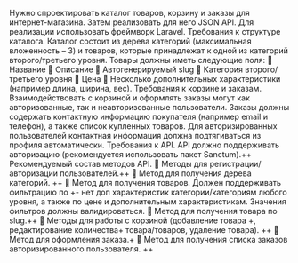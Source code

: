 Нужно спроектировать каталог товаров, корзину и заказы для интернет-магазина. Затем
реализовать для него JSON API. Для реализации использовать фреймворк Laravel.
Требования к структуре каталога.
Каталог состоит из дерева категорий (максимальная вложенность – 3) и товаров, которые
принадлежат к одной из категорий второго/третьего уровня. Товары должны иметь следующие
поля:

Название

Описание

Автогенерируемый slug

Категория второго/третьего уровня

Цена

Несколько дополнительных характеристики (например длина, ширина, вес).
Требования к корзине и заказам.
Взаимодействовать с корзиной и оформлять заказы могут как авторизованные, так и
неавторизованные пользователи. Заказы должны содержать контактную информацию покупателя
(например email и телефон), а также список купленных товаров. Для авторизированных
пользователей контактная информация должна подтягиваться из профиля автоматически.
Требования к API.
API должно поддерживать авторизацию (рекомендуется использовать пакет Sanctum).++
Рекомендуемый состав методов API.

Методы для регистрации/авторизации пользователей.++

Метод для получения дерева категорий. ++

Метод для получения товаров. Должен поддерживать фильтрацию по +- нет доп характеристик
категории/категориям любого уровня, а также по цене и дополнительным
характеристикам. Значения фильтров должны валидироваться.

Метод для получения товара по slug.++

Методы для работы с корзиной (добавление товара +, редактирование количества+
товара/товаров, удаление товара). ++

Метод для оформления заказа.+

Метод для получения списка заказов авторизированного пользователя. ++
